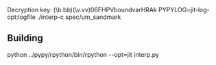 

Decryption key: (\b.bb)(\v.vv)06FHPVboundvarHRAk
PYPYLOG=jit-log-opt:logfile ./interp-c spec/um_sandmark

Building
---
python ../pypy/rpython/bin/rpython --opt=jit interp.py